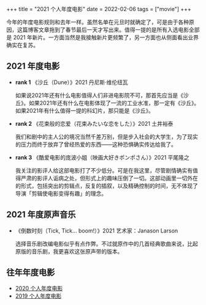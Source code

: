 +++
title = "2021 个人年度电影"
date = 2022-02-06
tags = ["movie"]
+++

今年的年度电影规则和去年一样。虽然名单在元旦时就确定了，可是由于各种原因，这篇博客文章拖到了春节最后一天才写出来。值得一提的是所有入选电影全部是 2021 年新片。一方面当然是我接触新片更频繁了，另一方面也从侧面看出业界确实在复苏。

## 2021 年度电影

- **rank 1** 《沙丘（Dune）》2021 丹尼斯·维伦纽瓦

    如果说2021年还有什么电影值得人们非进电影院不可，那首先应当是《沙丘》。如果2021年还有什么在电影体现了一流的工业水准，那一定有《沙丘》。如果2021年有什么值得一提的科幻片，那只能是《沙丘》。

- **rank 2** 《花束般的恋爱（花束みたいな恋をした）》2021 土井裕泰

    我们和剧中的主人公的境况当然千差万别，但是步入社会的大学生，为了现实的压力而终于放弃了曾经热爱的东西——这种恐惧确实传达给我了。

- **rank 3** 《酷爱电影的庞波小姐（映画大好きポンポさん）》2021 平尾隆之

    我关注的影评人给这部电影打了不少低分。可是在我这里，尽管剧情确实有值得严肃的影评人诟病之处，但形式上的趣味压倒了一切。这部动画里一切外在的形式，包括突出的剪辑点，反复的插叙，以及精确控制的时间，无不体现了导演「剪辑使电影变得有趣」的理念。


## 2021 年度原声音乐

- 《倒数时刻（Tick, Tick… boom!）》2021 艺术家：Janason Larson

    选择音乐剧改编电影似乎有点作弊。不过就原作中的几首经典歌曲来说，比起原版的音乐剧，我更喜欢这张原声带的版本。

## 往年年度电影

- [2020 个人年度电影](@/movie-2020.md)
- [2019 个人年度电影](@/movie-2019.md)
